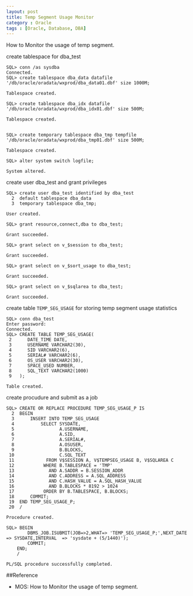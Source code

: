 ```yaml
---
layout: post
title: Temp Segment Usage Monitor
category : Oracle
tags : [Oracle, Database, DBA]
---
```


How to Monitor the usage of temp segment.

create tablespace for dba_test
	
	SQL> conn /as sysdba
	Connected.
	SQL> create tablespace dba_data datafile '/db/oracle/oradata/wxprod/dba_data01.dbf' size 1000M;
	
	Tablespace created.
	
	SQL> create tablespace dba_idx datafile '/db/oracle/oradata/wxprod/dba_idx01.dbf' size 500M;
	
	Tablespace created.
	
	
	SQL> create temporary tablespace dba_tmp tempfile '/db/oracle/oradata/wxprod/dba_tmp01.dbf' size 500M;
	
	Tablespace created.
	
	SQL> alter system switch logfile;
	
	System altered.
	

create user dba_test and grant privileges
	
	SQL> create user dba_test identified by dba_test
	  2  default tablespace dba_data
	  3  temporary tablespace dba_tmp;
	
	User created.
	
	SQL> grant resource,connect,dba to dba_test;
	
	Grant succeeded.
	
	SQL> grant select on v_$session to dba_test;
	
	Grant succeeded.
	
	SQL> grant select on v_$sort_usage to dba_test;
	
	Grant succeeded.
	
	SQL> grant select on v_$sqlarea to dba_test;
	
	Grant succeeded.
	
create table `TEMP_SEG_USAGE` for storing temp segment usage statistics
	
	SQL> conn dba_test
	Enter password: 
	Connected.
	SQL> CREATE TABLE TEMP_SEG_USAGE(
	 2      DATE_TIME DATE,
	 3      USERNAME VARCHAR2(30),
	 4      SID VARCHAR2(6),
	 5      SERIAL# VARCHAR2(6),
	 6      OS_USER VARCHAR2(30),
	 7      SPACE_USED NUMBER,
	 8      SQL_TEXT VARCHAR2(1000)
	 9   );   
	
	Table created.
	
create procudure and submit as a job
	
	SQL> CREATE OR REPLACE PROCEDURE TEMP_SEG_USAGE_P IS
	  2  BEGIN
	  3      INSERT INTO TEMP_SEG_USAGE
	  4          SELECT SYSDATE,
	  5                 A.USERNAME,
	  6                 A.SID,
	  7                 A.SERIAL#,
	  8                 A.OSUSER,
	  9                 B.BLOCKS,
	 10                 C.SQL_TEXT
	 11            FROM V$SESSION A, V$TEMPSEG_USAGE B, V$SQLAREA C
	 12           WHERE B.TABLESPACE = 'TMP'
	 13             AND A.SADDR = B.SESSION_ADDR
	 14             AND C.ADDRESS = A.SQL_ADDRESS
	 15             AND C.HASH_VALUE = A.SQL_HASH_VALUE
	 16             AND B.BLOCKS * 8192 > 1024
	 17           ORDER BY B.TABLESPACE, B.BLOCKS;
	 18      COMMIT;
	 19  END TEMP_SEG_USAGE_P;
	 20  /
	
	Procedure created.
	
	SQL> BEGIN
			DBMS_JOB.ISUBMIT(JOB=>2,WHAT=> 'TEMP_SEG_USAGE_P;',NEXT_DATE => SYSDATE,INTERVAL  => 'sysdate + (5/1440)');
			COMMIT;
		END;
		/

	PL/SQL procedure successfully completed.
	
##Reference

* MOS: How to Monitor the usage of temp segment.